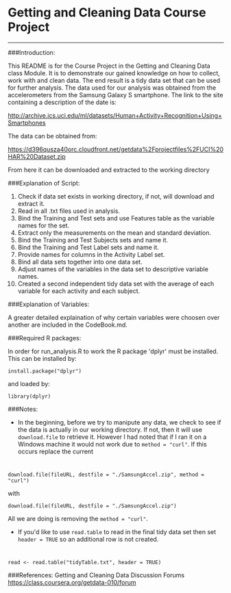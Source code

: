# Getting and Cleaning Data Course Project

------ 

###Introduction:

This README is for the Course Project in the Getting and Cleaning Data class Module. It is to demonstrate our gained knowledge on how to collect, work with and clean data. The end result is a tidy data set that can be used for further analysis. The data used for our analysis was obtained from the accelerometers from the Samsung Galaxy S smartphone. The link to the site containing a description of the date is:

http://archive.ics.uci.edu/ml/datasets/Human+Activity+Recognition+Using+Smartphones

The data can be obtained from:

https://d396qusza40orc.cloudfront.net/getdata%2Fprojectfiles%2FUCI%20HAR%20Dataset.zip

From here it can be downloaded and extracted to the working directory

###Explanation of Script:

1. Check if data set exists in working directory, if not, will download and extract it.
2. Read in all .txt files used in analysis.
3. Bind the Training and Test sets and use Features table as the variable names for the set.
4. Extract only the measurements on the mean and standard deviation.
5. Bind the Training and Test Subjects sets and name it.
6. Bind the Training and Test Label sets and name it.
7. Provide names for columns in the Activity Label set.
8. Bind all data sets together into one data set.
9. Adjust names of the variables in the data set to descriptive variable names.
10. Created a second independent tidy data set with the average of each variable for each activity and each subject.

###Explanation of Variables:

A greater detailed explaination of why certain variables were choosen over another are included in the CodeBook.md.

###Required R packages:

In order for run_analysis.R to work the R package 'dplyr' must be installed. This can be installed by:

`install.package("dplyr")`

and loaded by:

`library(dplyr)`

###Notes:

* In the beginning, before we try to manipute any data, we check to see if the data is actually in our working directory. If not, then it will use `download.file` to retrieve it. However I had noted that if I ran it on a Windows machine it would not work due to `method = "curl"`. If this occurs replace the current

#
    download.file(fileURL, destfile = "./SamsungAccel.zip", method = "curl")

with 

    download.file(fileURL, destfile = "./SamsungAccel.zip")

All we are doing is removing the `method = "curl"`.

* If you'd like to use `read.table` to read in the final tidy data set then set `header = TRUE` so an additional row is not created.

#
    read <- read.table("tidyTable.txt", header = TRUE)

###References:
Getting and Cleaning Data Discussion Forums https://class.coursera.org/getdata-010/forum
